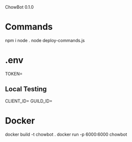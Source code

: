 ChowBot
0.1.0

# Commands

npm i
node .
node deploy-commands.js

# .env

TOKEN=

## Local Testing

CLIENT_ID=
GUILD_ID=

# Docker

docker build -t chowbot .
docker run -p 6000:6000 chowbot
